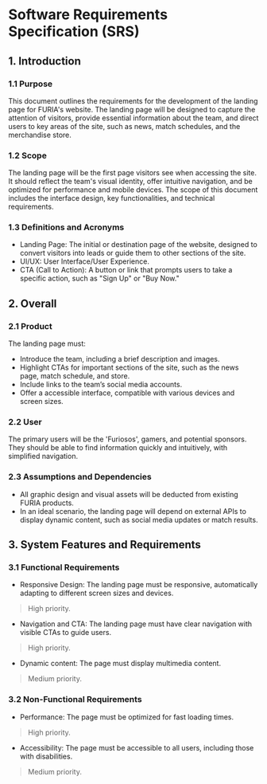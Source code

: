 # Software Requirements Specification (SRS)

## 1. Introduction

### 1.1 Purpose
This document outlines the requirements for the development of the landing page for FURIA's website. The landing page will be designed to capture the attention of visitors, provide essential information about the team, and direct users to key areas of the site, such as news, match schedules, and the merchandise store.

### 1.2 Scope
The landing page will be the first page visitors see when accessing the site. It should reflect the team's visual identity, offer intuitive navigation, and be optimized for performance and mobile devices. The scope of this document includes the interface design, key functionalities, and technical requirements.

### 1.3 Definitions and Acronyms
- Landing Page: The initial or destination page of the website, designed to convert visitors into leads or guide them to other sections of the site.
- UI/UX: User Interface/User Experience.
- CTA (Call to Action): A button or link that prompts users to take a specific action, such as "Sign Up" or "Buy Now."

## 2. Overall

### 2.1 Product
The landing page must:

- Introduce the team, including a brief description and images.
- Highlight CTAs for important sections of the site, such as the news page, match schedule, and store.
- Include links to the team’s social media accounts.
- Offer a accessible interface, compatible with various devices and screen sizes.

### 2.2 User
The primary users will be the 'Furiosos', gamers, and potential sponsors. They should be able to find information quickly and intuitively, with simplified navigation.

### 2.3 Assumptions and Dependencies
- All graphic design and visual assets will be deducted from existing FURIA products.
- In an ideal scenario, the landing page will depend on external APIs to display dynamic content, such as social media updates or match results.

## 3. System Features and Requirements

### 3.1 Functional Requirements

- Responsive Design: The landing page must be responsive, automatically adapting to different screen sizes and devices.
> High priority.
- Navigation and CTA: The landing page must have clear navigation with visible CTAs to guide users.
> High priority.
- Dynamic content: The page must display multimedia content.
> Medium priority.

### 3.2 Non-Functional Requirements

- Performance: The page must be optimized for fast loading times.
> High priority.
- Accessibility: The page must be accessible to all users, including those with disabilities.
> Medium priority.